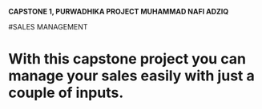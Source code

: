 **CAPSTONE 1, PURWADHIKA PROJECT MUHAMMAD NAFI ADZIQ**

#SALES MANAGEMENT

# With this capstone project you can manage your sales easily with just a couple of inputs.
